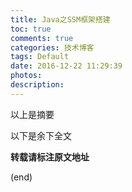 ```yaml
---
title: Java之SSM框架搭建
toc: true
comments: true
categories: 技术博客
tags: Default
date: 2016-12-22 11:29:39
photos:
description:
---
```


以上是摘要
<!--more-->
以下是余下全文


**转载请标注原文地址**

(end)
